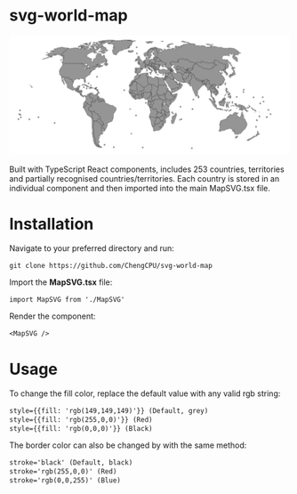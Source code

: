 # svg-world-map

![screenshot](screenshot.png)

Built with TypeScript React components, includes 253 countries, territories and partially recognised countries/territories. Each country is stored in an individual component and then imported into the main MapSVG.tsx file.

# Installation

Navigate to your preferred directory and run:
```
git clone https://github.com/ChengCPU/svg-world-map
```
Import the **MapSVG.tsx** file:
```
import MapSVG from './MapSVG'
```
Render the component:
```
<MapSVG />
```

# Usage

To change the fill color, replace the default value with any valid rgb string:

```
style={{fill: 'rgb(149,149,149)'}} (Default, grey)
style={{fill: 'rgb(255,0,0)'}} (Red)
style={{fill: 'rgb(0,0,0)'}} (Black)
```

The border color can also be changed by with the same method:

```
stroke='black' (Default, black)
stroke='rgb(255,0,0)' (Red)
stroke='rgb(0,0,255)' (Blue)
```
